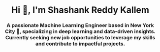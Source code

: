 <h1 align="center">Hi 👋, I'm Shashank Reddy Kallem</h1>
<h3 align="center">A passionate Machine Learning Engineer based in New York City 🗽, specializing in deep learning and data-driven insights. Currently seeking new job opportunities to leverage my skills and contribute to impactful projects.
